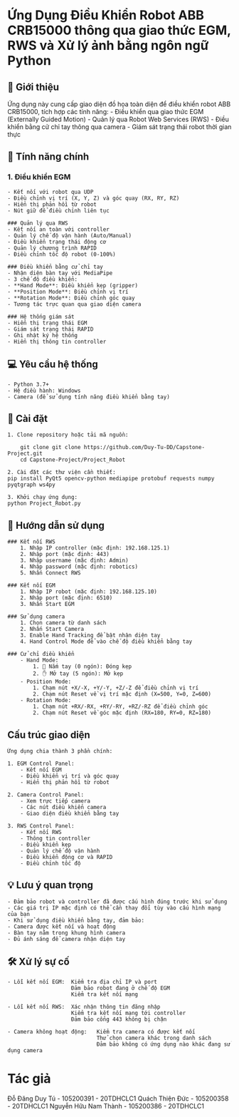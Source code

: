# Ứng Dụng Điều Khiển Robot ABB CRB15000 thông qua giao thức EGM, RWS và Xử lý ảnh bằng ngôn ngữ Python

## 📌 Giới thiệu

Ứng dụng này cung cấp giao diện đồ họa toàn diện để điều khiển robot ABB CRB15000, tích hợp các tính năng:
    - Điều khiển qua giao thức EGM (Externally Guided Motion)
    - Quản lý qua Robot Web Services (RWS)
    - Điều khiển bằng cử chỉ tay thông qua camera
    - Giám sát trạng thái robot thời gian thực

## 🧠 Tính năng chính
  ### 1. Điều khiển EGM
    - Kết nối với robot qua UDP
    - Điều chỉnh vị trí (X, Y, Z) và góc quay (RX, RY, RZ)
    - Hiển thị phản hồi từ robot
    - Nút giữ để điều chỉnh liên tục

    ### Quản lý qua RWS
    - Kết nối an toàn với controller
    - Quản lý chế độ vận hành (Auto/Manual)
    - Điều khiển trạng thái động cơ
    - Quản lý chương trình RAPID
    - Điều chỉnh tốc độ robot (0-100%)

    ### Điều khiển bằng cử chỉ tay
    - Nhận diện bàn tay với MediaPipe
    - 3 chế độ điều khiển:
    - **Hand Mode**: Điều khiển kẹp (gripper)
    - **Position Mode**: Điều chỉnh vị trí
    - **Rotation Mode**: Điều chỉnh góc quay
    - Tương tác trực quan qua giao diện camera

    ### Hệ thống giám sát
    - Hiển thị trạng thái EGM
    - Giám sát trạng thái RAPID
    - Ghi nhật ký hệ thống
    - Hiển thị thông tin controller

## 💻 Yêu cầu hệ thống
    - Python 3.7+
    - Hệ điều hành: Windows
    - Camera (để sử dụng tính năng điều khiển bằng tay)

## 🔧 Cài đặt

    1. Clone repository hoặc tải mã nguồn:

        git clone git clone https://github.com/Duy-Tu-DD/Capstone-Project.git
        cd Capstone-Project/Project_Robot

    2. Cài đặt các thư viện cần thiết:
    pip install PyQt5 opencv-python mediapipe protobuf requests numpy pyqtgraph ws4py

    3. Khởi chạy ứng dụng:
    python Project_Robot.py

## 📘 Hướng dẫn sử dụng
    ### Kết nối RWS
        1. Nhập IP controller (mặc định: 192.168.125.1)
        2. Nhập port (mặc định: 443)
        3. Nhập username (mặc định: Admin)
        4. Nhập password (mặc định: robotics)
        5. Nhấn Connect RWS

    ### Kết nối EGM
        1. Nhập IP robot (mặc định: 192.168.125.10)
        2. Nhập port (mặc định: 6510)
        3. Nhấn Start EGM

    ### Sử dụng camera
        1. Chọn camera từ danh sách
        2. Nhấn Start Camera
        3. Enable Hand Tracking để bật nhận diện tay
        4. Hand Control Mode để vào chế độ điều khiển bằng tay

    ### Cử chỉ điều khiển
        - Hand Mode:
            1. 👊 Nắm tay (0 ngón): Đóng kẹp
            2. ✋ Mở tay (5 ngón): Mở kẹp
        - Position Mode:
            1. Chạm nút +X/-X, +Y/-Y, +Z/-Z để điều chỉnh vị trí
            2. Chạm nút Reset về vị trí mặc định (X=500, Y=0, Z=600)
        - Rotation Mode:
            1. Chạm nút +RX/-RX, +RY/-RY, +RZ/-RZ để điều chỉnh góc
            2. Chạm nút Reset về góc mặc định (RX=180, RY=0, RZ=180)

## Cấu trúc giao diện
    Ứng dụng chia thành 3 phần chính:

    1. EGM Control Panel:
        - Kết nối EGM
        - Điều khiển vị trí và góc quay
        - Hiển thị phản hồi từ robot

    2. Camera Control Panel:
        - Xem trực tiếp camera
        - Các nút điều khiển camera
        - Giao diện điều khiển bằng tay

    3. RWS Control Panel:
        - Kết nối RWS
        - Thông tin controller
        - Điều khiển kẹp
        - Quản lý chế độ vận hành
        - Điều khiển động cơ và RAPID
        - Điều chỉnh tốc độ

## 💡 Lưu ý quan trọng
    - Đảm bảo robot và controller đã được cấu hình đúng trước khi sử dụng
    - Các giá trị IP mặc định có thể cần thay đổi tùy vào cấu hình mạng của bạn
    - Khi sử dụng điều khiển bằng tay, đảm bảo:
    - Camera được kết nối và hoạt động
    - Bàn tay nằm trong khung hình camera
    - Đủ ánh sáng để camera nhận diện tay

## 🛠️ Xử lý sự cố
    - Lỗi kết nối EGM:  Kiểm tra địa chỉ IP và port
                        Đảm bảo robot đang ở chế độ EGM
                        Kiểm tra kết nối mạng

    - Lỗi kết nối RWS:  Xác nhận thông tin đăng nhập
                        Kiểm tra kết nối mạng tới controller
                        Đảm bảo cổng 443 không bị chặn

    - Camera không hoạt động:   Kiểm tra camera có được kết nối
                                Thử chọn camera khác trong danh sách
                                Đảm bảo không có ứng dụng nào khác đang sử dụng camera

# Tác giả
Đỗ Đăng Duy Tú - 105200391 - 20TDHCLC1 
Quách Thiện Đức - 105200358 - 20TDHCLC1
Nguyễn Hữu Nam Thành - 105200386 - 20TDHCLC1
